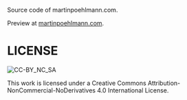 Source code of martinpoehlmann.com.

Preview at [martinpoehlmann.com](https://martinpoehlmann.com).

LICENSE
=======

![CC-BY_NC_SA](http://i.creativecommons.org/l/by-nc-nd/4.0/88x31.png "This work is licensed under a Creative Commons Attribution-NonCommercial-NoDerivatives 4.0 International License.")

This work is licensed under a Creative Commons Attribution-NonCommercial-NoDerivatives 4.0 International License.
